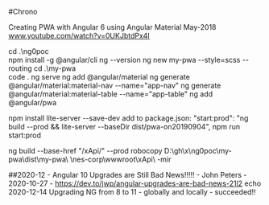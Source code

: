 #Chrono

Creating PWA with Angular 6 using Angular Material
May-2018  www.youtube.com/watch?v=0UKJbtdPx4I

cd .\ng0poc\
npm install -g @angular/cli
ng --version
ng new my-pwa  --style=scss  --routing
cd .\my-pwa\
code .
ng serve 
ng add      @angular/material
ng generate @angular/material:material-nav    --name="app-nav"
ng generate @angular/material:material-table  --name="app-table"
ng add      @angular/pwa

npm install lite-server --save-dev
add to package.json: "start:prod": "ng build --prod && lite-server --baseDir dist/pwa-on20190904",
npm run start:prod

ng build --base-href "/xApi/" --prod
robocopy D:\gh\x\ng0poc\my-pwa\dist\my-pwa\ \\nes-corp\wwwroot\xApi\ -mir


##2020-12 - Angular 10 Upgrades are Still Bad News!!!!! - John Peters - 2020-10-27 - https://dev.to/jwp/angular-upgrades-are-bad-news-21l2
echo 2020-12-14  Upgrading NG from 8 to 11 - globally and locally - succeeded!!